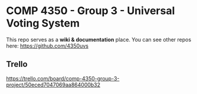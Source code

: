 # COMP 4350 - Group 3 - Universal Voting System

This repo serves as a **wiki & documentation** place. You can see other repos here: https://github.com/4350uvs

## Trello

https://trello.com/board/comp-4350-group-3-project/50eced7047069aa864000b32
